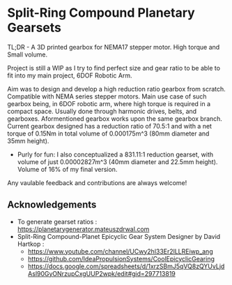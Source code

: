 
# Split-Ring Compound Planetary Gearsets

TL;DR - A 3D printed gearbox for NEMA17 stepper motor. High torque and Small volume.

Project is still a WIP as I try to find perfect size and gear ratio to be able to fit into my main project, 6DOF Robotic Arm.

Aim was to design and develop a high reduction ratio gearbox from scratch. Compatible with NEMA series stepper motors. Main use case of such gearbox being, in 6DOF robotic arm, where high torque is required in a compact space. Usually done through harmonic drives, belts, and gearboxes. Aformentioned gearbox works upon the same gearbox branch. Current gearbox designed has a reduction ratio of 70.5:1 and with a net torque of 0.15Nm in total volume of 0.000175m^3 (80mm diameter and 35mm height).

*  Purly for fun:
    I also conceptualized a 831.11:1 reduction gearset, with volume of just 0.00002827m^3 (40mm diameter and 22.5mm height). Volume of 16% of my final version.

Any vaulable feedback and contributions are always welcome!
## Acknowledgements

 - To generate gearset ratios : 
    https://planetarygenerator.mateuszdrwal.com
 - Split-Ring Compound-Planet Epicyclic Gear System Designer by David Hartkop :
    - https://www.youtube.com/channel/UCwy2hl33Er2lLLREiwp_ang
    - https://github.com/IdeaPropulsionSystems/CoolEpicyclicGearing
    - https://docs.google.com/spreadsheets/d/1xrzSBmJ5qVQ8zQYUvLjdAsl90GyONrzupCxgUUP2wpk/edit#gid=297713819

